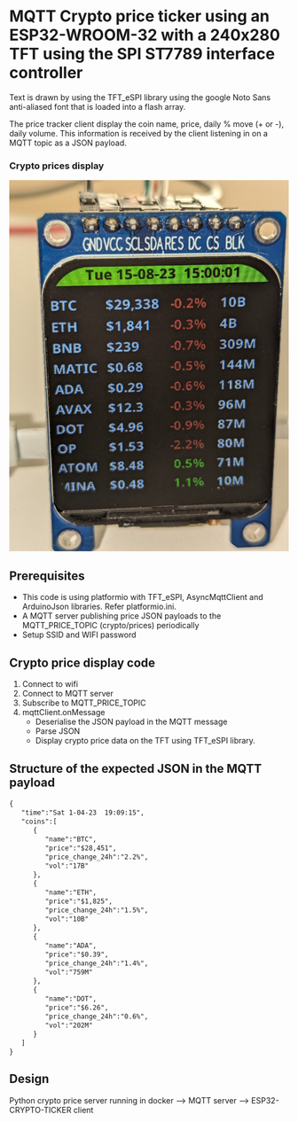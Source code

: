 # MQTT Crypto price ticker using an ESP32-WROOM-32 with a 240x280 TFT using the SPI ST7789 interface controller
  
Text is drawn by using the TFT_eSPI library using the google Noto Sans anti-aliased font that is loaded into a flash array.

The price tracker client display the coin name, price, daily % move (+ or -), daily volume.  This information is received by the client listening in on a MQTT topic as a JSON payload.

### Crypto prices display
![Crypto prices](docs/cryptoPrices.jpg)

## Prerequisites
* This code is using platformio with TFT_eSPI, AsyncMqttClient and ArduinoJson libraries.  Refer platformio.ini.
* A MQTT server publishing price JSON payloads to the MQTT_PRICE_TOPIC (crypto/prices) periodically
* Setup SSID and WIFI password

## Crypto price display code
1. Connect to wifi
2. Connect to MQTT server
3. Subscribe to MQTT_PRICE_TOPIC
4. mqttClient.onMessage
   - Deserialise the JSON payload in the MQTT message
   - Parse JSON
   - Display crypto price data on the TFT using TFT_eSPI library.

## Structure of the expected JSON in the MQTT payload
```
{
   "time":"Sat 1-04-23  19:09:15",
   "coins":[
      {
         "name":"BTC",
         "price":"$28,451",
         "price_change_24h":"2.2%",
         "vol":"17B"
      },
      {
         "name":"ETH",
         "price":"$1,825",
         "price_change_24h":"1.5%",
         "vol":"10B"
      },
      {
         "name":"ADA",
         "price":"$0.39",
         "price_change_24h":"1.4%",
         "vol":"759M"
      },
      {
         "name":"DOT",
         "price":"$6.26",
         "price_change_24h":"0.6%",
         "vol":"202M"
      }
   ]
}
```


## Design
Python crypto price server running in docker --> MQTT server --> ESP32-CRYPTO-TICKER client

